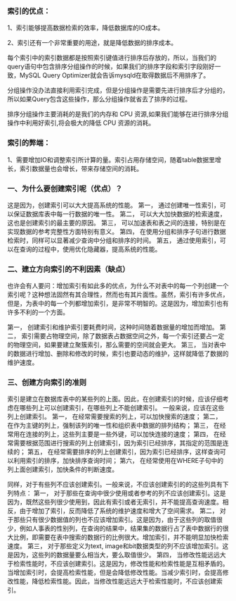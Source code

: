### 索引的优点：

1、索引能够提高数据检索的效率，降低数据库的IO成本。

2、索引还有一个非常重要的用途，就是降低数据的排序成本。

  每个索引中的索引数据都是按照索引键值进行排序后存放的，所以，当我们的query语句中包含排序分组操作的时候，如果我们的排序字段和索引字段刚好一致，MySQL Query Optimizer就会告诉mysqld在取得数据后不用排序了。

  分组操作没办法直接利用索引完成，但是分组操作是需要先进行排序后才分组的，所以如果Query包含这些操作，那么分组操作就省去了排序的过程。

排序分组操作主要消耗的是我们的内存和 CPU 资源,如果我们能够在进行排序分组操作中利用好索引,将会极大的降低 CPU 资源的消耗。

### 索引的弊端：

1、需要增加IO和调整索引所计算的量。索引占用存储空间，随着table数据里增长，索引数据量也会增长，带来存储空间的消耗。


### 一、为什么要创建索引呢（优点）？
这是因为，创建索引可以大大提高系统的性能。
第一，   通过创建唯一性索引，可以保证数据库表中每一行数据的唯一性。
第二，   可以大大加快数据的检索速度，这也是创建索引的最主要的原因。
第三，   可以加速表和表之间的连接，特别是在实现数据的参考完整性方面特别有意义。
第四，   在使用分组和排序子句进行数据检索时，同样可以显著减少查询中分组和排序的时间。
第五，   通过使用索引，可以在查询的过程中，使用优化隐藏器，提高系统的性能。

### 二、建立方向索引的不利因素（缺点）
也许会有人要问：增加索引有如此多的优点，为什么不对表中的每一个列创建一个索引呢？这种想法固然有其合理性，然而也有其片面性。虽然，索引有许多优点，但是，为表中的每一个列都增加索引，是非常不明智的。这是因为，增加索引也有许多不利的一个方面。

第一，   创建索引和维护索引要耗费时间，这种时间随着数据量的增加而增加。
第二，   索引需要占物理空间，除了数据表占数据空间之外，每一个索引还要占一定的物理空间，如果要建立聚簇索引，那么需要的空间就会更大。
第三，   当对表中的数据进行增加、删除和修改的时候，索引也要动态的维护，这样就降低了数据的维护速度。

### 三、创建方向索引的准则
索引是建立在数据库表中的某些列的上面。因此，在创建索引的时候，应该仔细考虑在哪些列上可以创建索引，在哪些列上不能创建索引。
一般来说，应该在这些列上创建索引。
第一，   在经常需要搜索的列上，可以加快搜索的速度；
第二，   在作为主键的列上，强制该列的唯一性和组织表中数据的排列结构；
第三，   在经常用在连接的列上，这些列主要是一些外键，可以加快连接的速度；
第四，   在经常需要根据范围进行搜索的列上创建索引，因为索引已经排序，其指定的范围是连续的；
第五，   在经常需要排序的列上创建索引，因为索引已经排序，这样查询可以利用索引的排序，加快排序查询时间；
第六，   在经常使用在WHERE子句中的列上面创建索引，加快条件的判断速度。

同样，对于有些列不应该创建索引。一般来说，不应该创建索引的的这些列具有下列特点：
第一，             对于那些在查询中很少使用或者参考的列不应该创建索引。这是因为，既然这些列很少使用到，因此有索引或者无索引，并不能提高查询速度。相反，由于增加了索引，反而降低了系统的维护速度和增大了空间需求。
第二，             对于那些只有很少数据值的列也不应该增加索引。这是因为，由于这些列的取值很少，例如人事表的性别列，在查询的结果中，结果集的数据行占了表中数据行的很大比例，即需要在表中搜索的数据行的比例很大。增加索引，并不能明显加快检索速度。
第三，             对于那些定义为text, image和bit数据类型的列不应该增加索引。这是因为，这些列的数据量要么相当大，要么取值很少。
第四，             当修改性能远远大于检索性能时，不应该创建索引。这是因为，修改性能和检索性能是互相矛盾的。当增加索引时，会提高检索性能，但是会降低修改性能。当减少索引时，会提高修改性能，降低检索性能。因此，当修改性能远远大于检索性能时，不应该创建索引。
